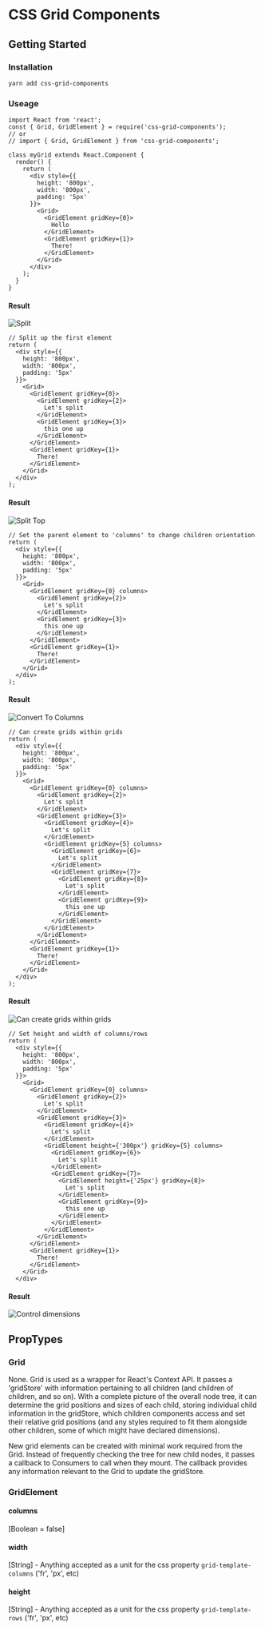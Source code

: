 # CSS Grid Components

## Getting Started

### Installation

```
yarn add css-grid-components
```

### Useage

```
import React from 'react';
const { Grid, GridElement } = require('css-grid-components');
// or
// import { Grid, GridElement } from 'css-grid-components';

class myGrid extends React.Component {
  render() {
    return (
      <div style={{
        height: '800px',
        width: '800px',
        padding: '5px'
      }}>
        <Grid>
          <GridElement gridKey={0}>
            Hello
          </GridElement>
          <GridElement gridKey={1}>
            There!
          </GridElement>
        </Grid>
      </div>
    );
  }
}
```
#### Result
![Split](docs/splitX2.png "Split")

```
// Split up the first element
return (
  <div style={{
    height: '800px',
    width: '800px',
    padding: '5px'
  }}>
    <Grid>
      <GridElement gridKey={0}>
        <GridElement gridKey={2}>
          Let's split
        </GridElement>
        <GridElement gridKey={3}>
          this one up
        </GridElement>
      </GridElement>
      <GridElement gridKey={1}>
        There!
      </GridElement>
    </Grid>
  </div>
);
```
#### Result
![Split Top](docs/split_top.png "Split Top")

```
// Set the parent element to 'columns' to change children orientation
return (
  <div style={{
    height: '800px',
    width: '800px',
    padding: '5px'
  }}>
    <Grid>
      <GridElement gridKey={0} columns>
        <GridElement gridKey={2}>
          Let's split
        </GridElement>
        <GridElement gridKey={3}>
          this one up
        </GridElement>
      </GridElement>
      <GridElement gridKey={1}>
        There!
      </GridElement>
    </Grid>
  </div>
);
```
#### Result
![Convert To Columns](docs/convert_columns.png "Convert To Columns")
```
// Can create grids within grids
return (
  <div style={{
    height: '800px',
    width: '800px',
    padding: '5px'
  }}>
    <Grid>
      <GridElement gridKey={0} columns>
        <GridElement gridKey={2}>
          Let's split
        </GridElement>
        <GridElement gridKey={3}>
          <GridElement gridKey={4}>
            Let's split
          </GridElement>
          <GridElement gridKey={5} columns>
            <GridElement gridKey={6}>
              Let's split
            </GridElement>
            <GridElement gridKey={7}>
              <GridElement gridKey={8}>
                Let's split
              </GridElement>
              <GridElement gridKey={9}>
                this one up
              </GridElement>
            </GridElement>
          </GridElement>
        </GridElement>
      </GridElement>
      <GridElement gridKey={1}>
        There!
      </GridElement>
    </Grid>
  </div>
);
```
#### Result
![Can create grids within grids](docs/go_deeper.png "Can create grids within grids")

```
// Set height and width of columns/rows
return (
  <div style={{
    height: '800px',
    width: '800px',
    padding: '5px'
  }}>
    <Grid>
      <GridElement gridKey={0} columns>
        <GridElement gridKey={2}>
          Let's split
        </GridElement>
        <GridElement gridKey={3}>
          <GridElement gridKey={4}>
            Let's split
          </GridElement>
          <GridElement height={'300px'} gridKey={5} columns>
            <GridElement gridKey={6}>
              Let's split
            </GridElement>
            <GridElement gridKey={7}>
              <GridElement height={'25px'} gridKey={8}>
                Let's split
              </GridElement>
              <GridElement gridKey={9}>
                this one up
              </GridElement>
            </GridElement>
          </GridElement>
        </GridElement>
      </GridElement>
      <GridElement gridKey={1}>
        There!
      </GridElement>
    </Grid>
  </div>
```
#### Result
![Control dimensions](docs/adjust_style.png "Control dimensions")

## PropTypes

### Grid
None. Grid is used as a wrapper for React's Context API. It passes a 'gridStore' with information pertaining to all children (and children of children, and so on). With a complete picture of the overall node tree, it can determine the grid positions and sizes of each child, storing individual child information in the gridStore, which children components access and set their relative grid positions (and any styles required to fit them alongside other children, some of which might have declared dimensions).

New grid elements can be created with minimal work required from the Grid. Instead of frequently checking the tree for new child nodes, it passes a callback to Consumers to call when they mount. The callback provides any information relevant to the Grid to update the gridStore.

### GridElement
#### columns
[Boolean = false]
#### width
[String] - Anything accepted as a unit for the css property `grid-template-columns` ('fr', 'px', etc)
#### height
[String] - Anything accepted as a unit for the css property `grid-template-rows` ('fr', 'px', etc)